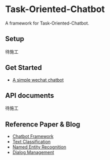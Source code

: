 # Task-Oriented-Chatbot

A framework for Task-Oriented-Chatbot.

## Setup

待施工

## Get Started

+ [A simple wechat chatbot]()

## API documents

待施工

## Reference Paper & Blog

+ [Chatbot Framework]()
+ [Text Classification](./docs/Reference/TextClassification.md)
+ [Named Entity Recognition]()
+ [Dialog Management]()

